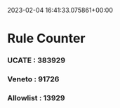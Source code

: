 2023-02-04 16:41:33.075861+00:00
# Rule Counter 
 ### UCATE : 383929

 ### Veneto : 91726

 ### Allowlist : 13929